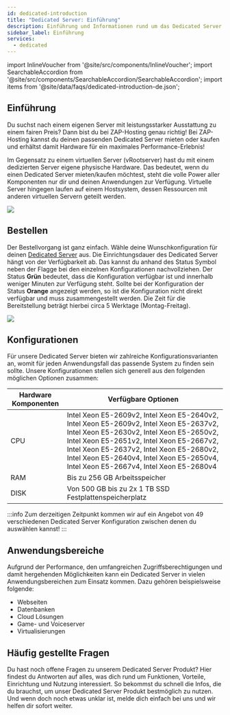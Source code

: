 ```yaml
---
id: dedicated-introduction
title: "Dedicated Server: Einführung"
description: Einführung und Informationen rund um das Dedicated Server Produkt von ZAP-Hosting - ZAP-Hosting.com Dokumentation
sidebar_label: Einführung
services:
  - dedicated
---
```


import InlineVoucher from '@site/src/components/InlineVoucher';
import SearchableAccordion from '@site/src/components/SearchableAccordion/SearchableAccordion';
import items from '@site/data/faqs/dedicated-introduction-de.json';

## Einführung

Du suchst nach einem eigenen Server mit leistungsstarker Ausstattung zu einem fairen Preis? Dann bist du bei ZAP-Hosting genau richtig! Bei ZAP-Hosting kannst du deinen passenden Dedicated Server mieten oder kaufen und erhältst damit Hardware für ein maximales Performance-Erlebnis! 

Im Gegensatz zu einem virtuellen Server (vRootserver) hast du mit einem dedizierten Server eigene physische Hardware. Das bedeutet, wenn du einen Dedicated Server mieten/kaufen möchtest, steht die volle Power aller Komponenten nur dir und deinen Anwendungen zur Verfügung. Virtuelle Server hingegen laufen auf einem Hostsystem, dessen Ressourcen mit anderen virtuellen Servern geteilt werden. 

![](https://screensaver01.zap-hosting.com/index.php/s/eN4iGF3JKjtZWW5/preview)

<InlineVoucher />

## Bestellen

Der Bestellvorgang ist ganz einfach. Wähle deine Wunschkonfiguration für deinen [Dedicated Server](https://zap-hosting.com/de/dedicated-server-mieten/) aus. Die Einrichtungsdauer des Dedicated Server hängt von der Verfügbarkeit ab. Das kannst du anhand des Status Symbol neben der Flagge bei den einzelnen Konfigurationen nachvollziehen. Der Status **Grün** bedeutet, dass die Konfiguration verfügbar ist und innerhalb weniger Minuten zur Verfügung steht. Sollte bei der Konfiguration der Status **Orange** angezeigt werden, so ist die Konfiguration nicht direkt verfügbar und muss zusammengestellt werden. Die Zeit für die Bereitstellung beträgt hierbei circa 5 Werktage (Montag-Freitag). 

![](https://screensaver01.zap-hosting.com/index.php/s/nbP2BWbD9tDRMxF/preview)

## Konfigurationen

Für unsere Dedicated Server bieten wir zahlreiche Konfigurationsvarianten an, womit für jeden Anwendungsfall das passende System zu finden sein sollte. Unsere Konfigurationen stellen sich generell aus den folgenden möglichen Optionen zusammen:

| Hardware Komponenten | Verfügbare Optionen                                          |
| -------------------- | ------------------------------------------------------------ |
| CPU                  | Intel Xeon E5-2609v2, Intel Xeon E5-2640v2, Intel Xeon E5-2609v2, Intel Xeon E5-2637v2, Intel Xeon E5-2630v2, Intel Xeon E5-2650v2, Intel Xeon E5-2651v2, Intel Xeon E5-2667v2, Intel Xeon E5-2637v2, Intel Xeon E5-2680v2, Intel Xeon E5-2640v4, Intel Xeon E5-2650v4, Intel Xeon E5-2667v4, Intel Xeon E5-2680v4 |
| RAM                  | Bis zu 256 GB Arbeitsspeicher                                |
| DISK                 | Von 500 GB bis zu 2x 1 TB SSD Festplattenspeicherplatz       |

:::info 
Zum derzeitigen Zeitpunkt kommen wir auf ein Angebot von 49 verschiedenen Dedicated Server Konfiguration zwischen denen du auswählen kannst! 
:::



## Anwendungsbereiche

Aufgrund der Performance, den umfangreichen Zugriffsberechtigungen und damit hergehenden Möglichkeiten kann ein Dedicated Server in vielen Anwendungsbereichen zum Einsatz kommen. Dazu gehören beispielsweise folgende: 

- Webseiten 
- Datenbanken
- Cloud Lösungen
- Game- und Voiceserver
- Virtualisierungen


## Häufig gestellte Fragen
Du hast noch offene Fragen zu unserem Dedicated Server Produkt? Hier findest du Antworten auf alles, was dich rund um Funktionen, Vorteile, Einrichtung und Nutzung interessiert. So bekommst du schnell die Infos, die du brauchst, um unser Dedicated Server Produkt bestmöglich zu nutzen. Und wenn doch noch etwas unklar ist, melde dich einfach bei uns und wir helfen dir sofort weiter.
<SearchableAccordion items={items} />
